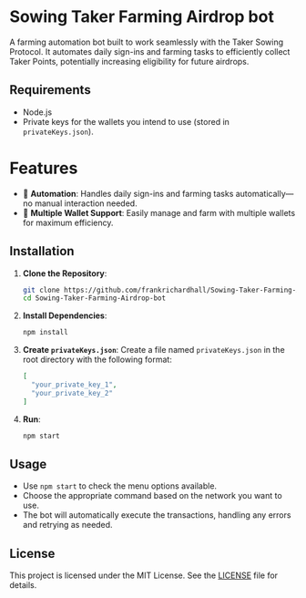 # Sowing Taker Farming Airdrop bot
A farming automation bot built to work seamlessly with the Taker Sowing Protocol. It automates daily sign-ins and farming tasks to efficiently collect Taker Points, potentially increasing eligibility for future airdrops.

## Requirements

- Node.js
- Private keys for the wallets you intend to use (stored in `privateKeys.json`).

# Features
- 🚀 **Automation**: Handles daily sign-ins and farming tasks automatically—no manual interaction needed.
- 👛 **Multiple Wallet Support**: Easily manage and farm with multiple wallets for maximum efficiency.

## Installation

1. **Clone the Repository**:

   ```bash
   git clone https://github.com/frankrichardhall/Sowing-Taker-Farming-Airdrop-bot.git
   cd Sowing-Taker-Farming-Airdrop-bot
   ```

2. **Install Dependencies**:

   ```bash
   npm install
   ```

3. **Create `privateKeys.json`**:
   Create a file named `privateKeys.json` in the root directory with the following format:

   ```json
   [
     "your_private_key_1",
     "your_private_key_2"
   ]
   ```

4. **Run**:

   ```bash
   npm start
   ```

## Usage

- Use `npm start` to check the menu options available.
- Choose the appropriate command based on the network you want to use.
- The bot will automatically execute the transactions, handling any errors and retrying as needed.

## License

This project is licensed under the MIT License. See the [LICENSE](LICENSE) file for details.
 
 
 
 
 
 
 
 
 
 
 
 
 
 
 
 
